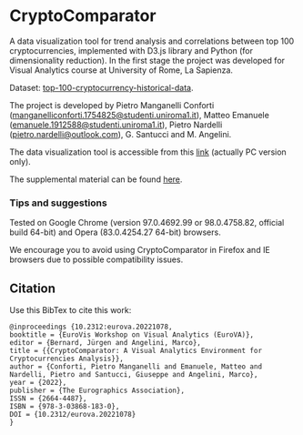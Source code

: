 # CryptoComparator
A data visualization tool for trend analysis and correlations between top 100 cryptocurrencies, implemented with D3.js library and Python (for dimensionality reduction). In the first stage the project was developed for Visual Analytics course at University of Rome, La Sapienza.

Dataset: [top-100-cryptocurrency-historical-data](https://www.kaggle.com/natehenderson/top-100-cryptocurrency-historical-data).

The project is developed by Pietro Manganelli Conforti (manganelliconforti.1754825@studenti.uniroma1.it), Matteo Emanuele (emanuele.1912588@studenti.uniroma1.it), Pietro Nardelli (pietro.nardelli@outlook.com), G. Santucci and M. Angelini.

The data visualization tool is accessible from this [link](https://pietro-nardelli.github.io/CryptoComparator/) (actually PC version only).

The supplemental material can be found [here](https://pietro-nardelli.github.io/CryptoComparator/Supplemental%20material.pdf).

### Tips and suggestions 
Tested on Google Chrome (version 97.0.4692.99 or 98.0.4758.82, official build 64-bit) and Opera (83.0.4254.27 64-bit) browsers.

We encourage you to avoid using CryptoComparator in Firefox and IE browsers due to possible compatibility issues.

## Citation
Use this BibTex to cite this work:
```
@inproceedings {10.2312:eurova.20221078,
booktitle = {EuroVis Workshop on Visual Analytics (EuroVA)},
editor = {Bernard, Jürgen and Angelini, Marco},
title = {{CryptoComparator: A Visual Analytics Environment for Cryptocurrencies Analysis}},
author = {Conforti, Pietro Manganelli and Emanuele, Matteo and Nardelli, Pietro and Santucci, Giuseppe and Angelini, Marco},
year = {2022},
publisher = {The Eurographics Association},
ISSN = {2664-4487},
ISBN = {978-3-03868-183-0},
DOI = {10.2312/eurova.20221078}
}
```
